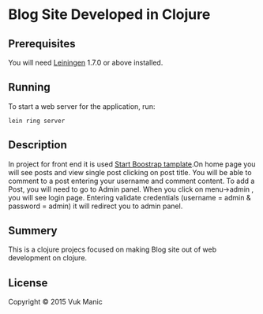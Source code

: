 # Blog Site Developed in Clojure

## Prerequisites

You will need [Leiningen][1] 1.7.0 or above installed.

[1]: https://github.com/technomancy/leiningen

## Running

To start a web server for the application, run:

    lein ring server

## Description

In project for front end it is used  [Start Boostrap tamplate][2].On home page you will see posts and view single post clicking on post title. You will be able to comment to a post entering your username and comment content. To add a Post, you will need to go to Admin panel. When you click on menu->admin , you will see login page. Entering validate credentials (username = admin & password = admin) it will redirect you to admin panel.
    
[2]:http://startbootstrap.com/template-overviews/clean-blog    
## Summery

This is a  clojure projecs focused on making Blog site out of web development on clojure. 



## License
Copyright © 2015 Vuk Manic
